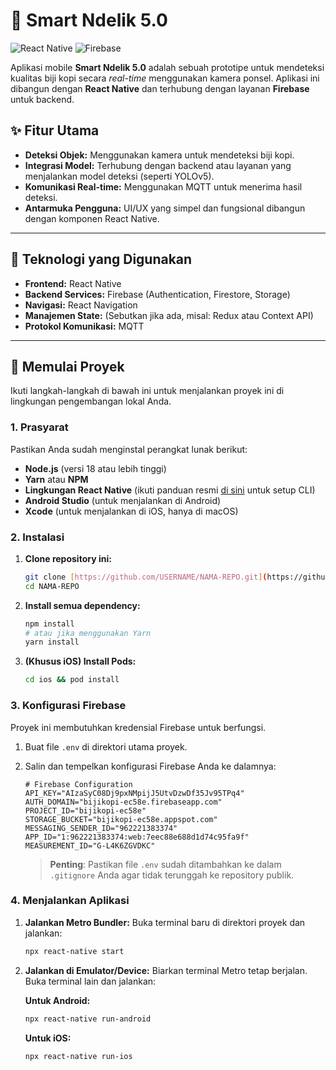 # 📱 Smart Ndelik 5.0

![React Native](https://img.shields.io/badge/React_Native-20232A?style=for-the-badge&logo=react&logoColor=61DAFB)
![Firebase](https://img.shields.io/badge/Firebase-FFCA28?style=for-the-badge&logo=firebase&logoColor=black)

Aplikasi mobile **Smart Ndelik 5.0** adalah sebuah prototipe untuk mendeteksi kualitas biji kopi secara *real-time* menggunakan kamera ponsel. Aplikasi ini dibangun dengan **React Native** dan terhubung dengan layanan **Firebase** untuk backend.

## ✨ Fitur Utama

-   **Deteksi Objek:** Menggunakan kamera untuk mendeteksi biji kopi.
-   **Integrasi Model:** Terhubung dengan backend atau layanan yang menjalankan model deteksi (seperti YOLOv5).
-   **Komunikasi Real-time:** Menggunakan MQTT untuk menerima hasil deteksi.
-   **Antarmuka Pengguna:** UI/UX yang simpel dan fungsional dibangun dengan komponen React Native.

---

## 🔧 Teknologi yang Digunakan

-   **Frontend:** React Native
-   **Backend Services:** Firebase (Authentication, Firestore, Storage)
-   **Navigasi:** React Navigation
-   **Manajemen State:** (Sebutkan jika ada, misal: Redux atau Context API)
-   **Protokol Komunikasi:** MQTT

---

## 🚀 Memulai Proyek

Ikuti langkah-langkah di bawah ini untuk menjalankan proyek ini di lingkungan pengembangan lokal Anda.

### 1. Prasyarat

Pastikan Anda sudah menginstal perangkat lunak berikut:
-   **Node.js** (versi 18 atau lebih tinggi)
-   **Yarn** atau **NPM**
-   **Lingkungan React Native** (ikuti panduan resmi [di sini](https://reactnative.dev/docs/environment-setup) untuk setup CLI)
-   **Android Studio** (untuk menjalankan di Android)
-   **Xcode** (untuk menjalankan di iOS, hanya di macOS)

### 2. Instalasi

1.  **Clone repository ini:**
    ```bash
    git clone [https://github.com/USERNAME/NAMA-REPO.git](https://github.com/USERNAME/NAMA-REPO.git)
    cd NAMA-REPO
    ```

2.  **Install semua dependency:**
    ```bash
    npm install
    # atau jika menggunakan Yarn
    yarn install
    ```

3.  **(Khusus iOS) Install Pods:**
    ```bash
    cd ios && pod install
    ```

### 3. Konfigurasi Firebase

Proyek ini membutuhkan kredensial Firebase untuk berfungsi.

1.  Buat file `.env` di direktori utama proyek.
2.  Salin dan tempelkan konfigurasi Firebase Anda ke dalamnya:

    ```env
    # Firebase Configuration
    API_KEY="AIzaSyC08Dj9pxNMpijJ5UtvDzwDf35Jv95TPq4"
    AUTH_DOMAIN="bijikopi-ec58e.firebaseapp.com"
    PROJECT_ID="bijikopi-ec58e"
    STORAGE_BUCKET="bijikopi-ec58e.appspot.com"
    MESSAGING_SENDER_ID="962221383374"
    APP_ID="1:962221383374:web:7eec88e688d1d74c95fa9f"
    MEASUREMENT_ID="G-L4K6ZGVDKC"
    ```

    > **Penting**: Pastikan file `.env` sudah ditambahkan ke dalam `.gitignore` Anda agar tidak terunggah ke repository publik.

### 4. Menjalankan Aplikasi

1.  **Jalankan Metro Bundler:**
    Buka terminal baru di direktori proyek dan jalankan:
    ```bash
    npx react-native start
    ```

2.  **Jalankan di Emulator/Device:**
    Biarkan terminal Metro tetap berjalan. Buka terminal lain dan jalankan:

    **Untuk Android:**
    ```bash
    npx react-native run-android
    ```

    **Untuk iOS:**
    ```bash
    npx react-native run-ios
    ```
